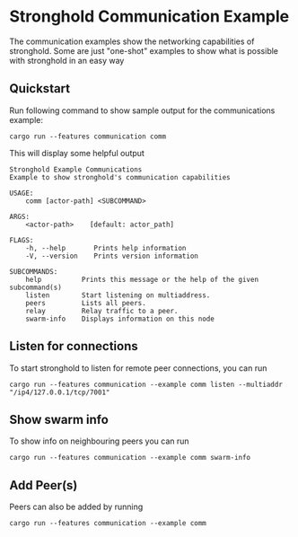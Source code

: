 # Stronghold Communication Example

The communication examples show the networking capabilities of stronghold.
Some are just "one-shot" examples to show what is possible with stronghold in an easy way

## Quickstart

Run following command to show sample output for the communications example:

```
cargo run --features communication comm
```

This will display some helpful output

```
Stronghold Example Communications 
Example to show stronghold's communication capabilities

USAGE:
    comm [actor-path] <SUBCOMMAND>

ARGS:
    <actor-path>    [default: actor_path]

FLAGS:
    -h, --help       Prints help information
    -V, --version    Prints version information

SUBCOMMANDS:
    help          Prints this message or the help of the given subcommand(s)
    listen        Start listening on multiaddress.
    peers         Lists all peers.
    relay         Relay traffic to a peer.
    swarm-info    Displays information on this node
```


## Listen for connections
To start stronghold to listen for remote peer connections, you can run

```no_run
cargo run --features communication --example comm listen --multiaddr "/ip4/127.0.0.1/tcp/7001"
```

## Show swarm info
To show info on neighbouring peers you can run

```no_run
cargo run --features communication --example comm swarm-info
```

## Add Peer(s)
Peers can also be added by running

```no_run
cargo run --features communication --example comm
```